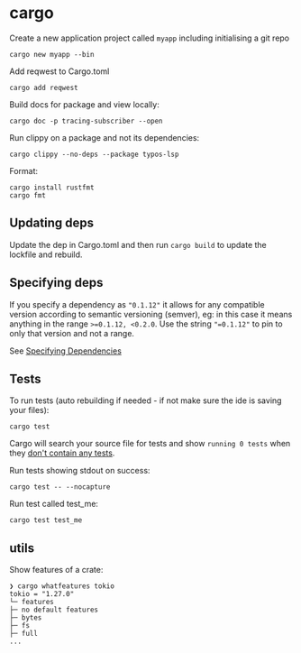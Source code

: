# cargo

Create a new application project called `myapp` including initialising a git repo

```
cargo new myapp --bin
```

Add reqwest to Cargo.toml

```
cargo add reqwest
```

Build docs for package and view locally:

```
cargo doc -p tracing-subscriber --open
```

Run clippy on a package and not its dependencies:

```
cargo clippy --no-deps --package typos-lsp
```

Format:

```
cargo install rustfmt
cargo fmt
```

## Updating deps

Update the dep in Cargo.toml and then run `cargo build` to update the lockfile and rebuild.

## Specifying deps

If you specify a dependency as `"0.1.12"` it allows for any compatible version according to semantic versioning (semver), eg: in this case it means anything in the range `>=0.1.12, <0.2.0`. Use the string `"=0.1.12"` to pin to only that version and not a range.

See [Specifying Dependencies](https://doc.rust-lang.org/nightly/cargo/reference/specifying-dependencies.html)

## Tests

To run tests (auto rebuilding if needed - if not make sure the ide is saving your files):

```
cargo test
```

Cargo will search your source file for tests and show `running 0 tests` when they [don't contain any tests](https://doc.rust-lang.org/cargo/guide/tests.html).

Run tests showing stdout on success:

```
cargo test -- --nocapture
```

Run test called test_me:

```
cargo test test_me
```

## utils

Show features of a crate:

```
❯ cargo whatfeatures tokio
tokio = "1.27.0"
└─ features
├─ no default features
├─ bytes
├─ fs
├─ full
...
```
